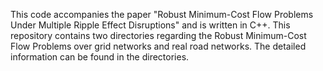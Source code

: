 This code accompanies the paper "Robust Minimum-Cost Flow Problems Under Multiple Ripple Effect Disruptions" and is written in C++.
This repository contains two directories regarding the Robust Minimum-Cost Flow Problems over grid networks and real road networks. The detailed information can be found in the directories.

